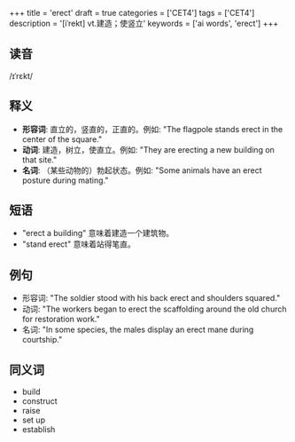 +++
title = 'erect'
draft = true
categories = ['CET4']
tags = ['CET4']
description = '[iˈrekt] vt.建造；使竖立'
keywords = ['ai words', 'erect']
+++

## 读音
/ɪˈrɛkt/

## 释义
- **形容词**: 直立的，竖直的，正直的。例如: "The flagpole stands erect in the center of the square."
- **动词**: 建造，树立，使直立。例如: "They are erecting a new building on that site."
- **名词**: （某些动物的）勃起状态。例如: "Some animals have an erect posture during mating."

## 短语
- "erect a building" 意味着建造一个建筑物。
- "stand erect" 意味着站得笔直。

## 例句
- 形容词: "The soldier stood with his back erect and shoulders squared."
- 动词: "The workers began to erect the scaffolding around the old church for restoration work."
- 名词: "In some species, the males display an erect mane during courtship."

## 同义词
- build
- construct
- raise
- set up
- establish
